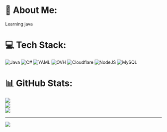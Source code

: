 # 💫 About Me:
Learning java<br>


# 💻 Tech Stack:
![Java](https://img.shields.io/badge/java-%23ED8B00.svg?style=for-the-badge&logo=openjdk&logoColor=white) ![C#](https://img.shields.io/badge/c%23-%23239120.svg?style=for-the-badge&logo=csharp&logoColor=white) ![YAML](https://img.shields.io/badge/yaml-%23ffffff.svg?style=for-the-badge&logo=yaml&logoColor=151515) ![OVH](https://img.shields.io/badge/ovh-%23123F6D.svg?style=for-the-badge&logo=ovh&logoColor=#123F6D) ![Cloudflare](https://img.shields.io/badge/Cloudflare-F38020?style=for-the-badge&logo=Cloudflare&logoColor=white) ![NodeJS](https://img.shields.io/badge/node.js-6DA55F?style=for-the-badge&logo=node.js&logoColor=white) ![MySQL](https://img.shields.io/badge/mysql-4479A1.svg?style=for-the-badge&logo=mysql&logoColor=white)
# 📊 GitHub Stats:
![](https://github-readme-stats.vercel.app/api?username=flashu09&theme=dark&hide_border=false&include_all_commits=false&count_private=false)<br/>
![](https://github-readme-streak-stats.herokuapp.com/?user=flashu09&theme=dark&hide_border=false)<br/>
![](https://github-readme-stats.vercel.app/api/top-langs/?username=flashu09&theme=dark&hide_border=false&include_all_commits=false&count_private=false&layout=compact)

---
[![](https://visitcount.itsvg.in/api?id=flashu09&icon=0&color=0)](https://visitcount.itsvg.in)

<!-- Proudly created with GPRM ( https://gprm.itsvg.in ) -->
